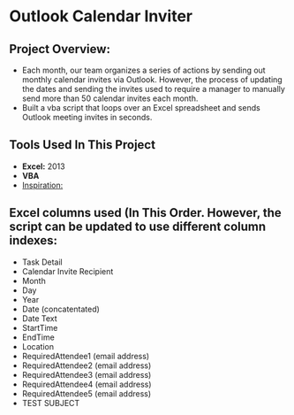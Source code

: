 # Outlook Calendar Inviter

## Project Overview:
- Each month, our team organizes a series of actions by sending out monthly calendar invites via Outlook.  However, the process of updating the dates and sending the invites used to require a manager to manually send more than 50 calendar invites each month.
- Built a vba script that loops over an Excel spreadsheet and sends Outlook meeting invites in seconds.
  
 
## Tools Used In This Project
- **Excel:** 2013
- **VBA** 
- [Inspiration:](https://www.youtube.com/watch?v=DBGOyW1uScA)

## Excel columns used (In This Order.  However, the script can be updated to use different column indexes:
- Task Detail
- Calendar Invite Recipient
- Month
- Day
- Year
- Date (concatentated)
- Date Text
- StartTime
- EndTime
- Location
- RequiredAttendee1 (email address)
- RequiredAttendee2 (email address)
- RequiredAttendee3 (email address)
- RequiredAttendee4 (email address)
- RequiredAttendee5 (email address)
- TEST SUBJECT
